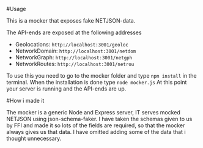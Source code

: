 #Usage

This is a mocker that exposes fake NETJSON-data. 

The API-ends are exposed at the following addresses

- Geolocations: `http://localhost:3001/geoloc`
- NetworkDomain: `http://localhost:3001/netdom`
- NetworkGraph: `http://localhost:3001/netgph`
- NetworkRoutes: `http://localhost:3001/netrou`

To use this you need to go to the mocker folder and type `npm install` in the terminal.
When the installation is done type `node mocker.js`
At this point your server is running and the API-ends are up.


#How i made it

The mocker is a generic Node and Express server, IT serves mocked NETJSON using json-schema-faker. I have taken the schemas given to us by FFI and made it so lots of the fields are required, so that the mocker always gives us that data. I have omitted adding some of the data that i thought unnecessary.


